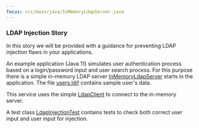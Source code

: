 ```yaml
---
focus: src/main/java/InMemoryLdapServer.java
---
```


### LDAP Injection Story

In this story we will be provided with a guidance for preventing LDAP injection
flaws in your applications.

An example application (Java 11) simulates user authentication process based on a login/password input and user search process.
For this purpose there is a simple in-memory LDAP server [InMemoryLdapServer](src/main/java/InMemoryLdapServer.java) starts in the application.
The file [users.ldif](src/main/resources/users.ldif) contains sample user's data.

This service uses the simple [LdapClient](src/main/java/LdapClient.java) to connect to the in-memory server.

A test class [LdapInjectionTest](src/test/java/LdapInjectionTest.java) contains tests to check both correct user input and user input for injection.
